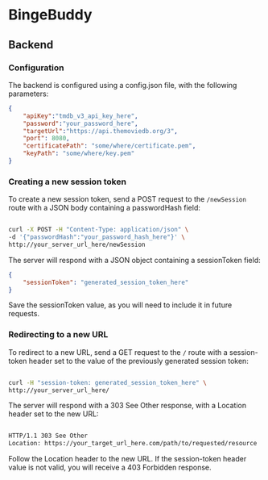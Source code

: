 # BingeBuddy


## <b>Backend</b>

### <b>Configuration</b>

The backend is configured using a config.json file, with the following parameters:

```json
{
    "apiKey":"tmdb_v3_api_key_here",
    "password":"your_password_here",
    "targetUrl":"https://api.themoviedb.org/3",
    "port": 8080,
    "certificatePath": "some/where/certificate.pem",
    "keyPath": "some/where/key.pem"
}
```


### <b>Creating a new session token</b>

To create a new session token, send a POST request to the `/newSession` route with a JSON body containing a passwordHash field:

```bash

curl -X POST -H "Content-Type: application/json" \
-d '{"passwordHash":"your_password_hash_here"}' \
http://your_server_url_here/newSession
```

The server will respond with a JSON object containing a sessionToken field:

```json
{
    "sessionToken": "generated_session_token_here"
}
```

Save the sessionToken value, as you will need to include it in future requests.

### <b>Redirecting to a new URL</b>

To redirect to a new URL, send a GET request to the `/` route with a session-token header set to the value of the previously generated session token:

```bash

curl -H "session-token: generated_session_token_here" \
http://your_server_url_here/
```

The server will respond with a 303 See Other response, with a Location header set to the new URL:

```bash

HTTP/1.1 303 See Other
Location: https://your_target_url_here.com/path/to/requested/resource
```

Follow the Location header to the new URL. If the session-token header value is not valid, you will receive a 403 Forbidden response.
